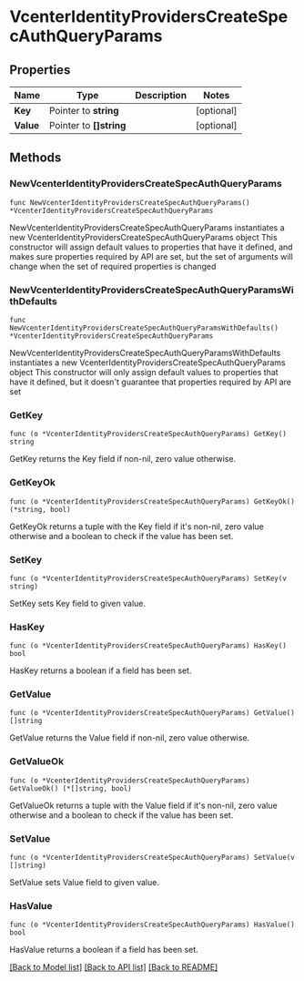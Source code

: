 # VcenterIdentityProvidersCreateSpecAuthQueryParams

## Properties

Name | Type | Description | Notes
------------ | ------------- | ------------- | -------------
**Key** | Pointer to **string** |  | [optional] 
**Value** | Pointer to **[]string** |  | [optional] 

## Methods

### NewVcenterIdentityProvidersCreateSpecAuthQueryParams

`func NewVcenterIdentityProvidersCreateSpecAuthQueryParams() *VcenterIdentityProvidersCreateSpecAuthQueryParams`

NewVcenterIdentityProvidersCreateSpecAuthQueryParams instantiates a new VcenterIdentityProvidersCreateSpecAuthQueryParams object
This constructor will assign default values to properties that have it defined,
and makes sure properties required by API are set, but the set of arguments
will change when the set of required properties is changed

### NewVcenterIdentityProvidersCreateSpecAuthQueryParamsWithDefaults

`func NewVcenterIdentityProvidersCreateSpecAuthQueryParamsWithDefaults() *VcenterIdentityProvidersCreateSpecAuthQueryParams`

NewVcenterIdentityProvidersCreateSpecAuthQueryParamsWithDefaults instantiates a new VcenterIdentityProvidersCreateSpecAuthQueryParams object
This constructor will only assign default values to properties that have it defined,
but it doesn't guarantee that properties required by API are set

### GetKey

`func (o *VcenterIdentityProvidersCreateSpecAuthQueryParams) GetKey() string`

GetKey returns the Key field if non-nil, zero value otherwise.

### GetKeyOk

`func (o *VcenterIdentityProvidersCreateSpecAuthQueryParams) GetKeyOk() (*string, bool)`

GetKeyOk returns a tuple with the Key field if it's non-nil, zero value otherwise
and a boolean to check if the value has been set.

### SetKey

`func (o *VcenterIdentityProvidersCreateSpecAuthQueryParams) SetKey(v string)`

SetKey sets Key field to given value.

### HasKey

`func (o *VcenterIdentityProvidersCreateSpecAuthQueryParams) HasKey() bool`

HasKey returns a boolean if a field has been set.

### GetValue

`func (o *VcenterIdentityProvidersCreateSpecAuthQueryParams) GetValue() []string`

GetValue returns the Value field if non-nil, zero value otherwise.

### GetValueOk

`func (o *VcenterIdentityProvidersCreateSpecAuthQueryParams) GetValueOk() (*[]string, bool)`

GetValueOk returns a tuple with the Value field if it's non-nil, zero value otherwise
and a boolean to check if the value has been set.

### SetValue

`func (o *VcenterIdentityProvidersCreateSpecAuthQueryParams) SetValue(v []string)`

SetValue sets Value field to given value.

### HasValue

`func (o *VcenterIdentityProvidersCreateSpecAuthQueryParams) HasValue() bool`

HasValue returns a boolean if a field has been set.


[[Back to Model list]](../README.md#documentation-for-models) [[Back to API list]](../README.md#documentation-for-api-endpoints) [[Back to README]](../README.md)



